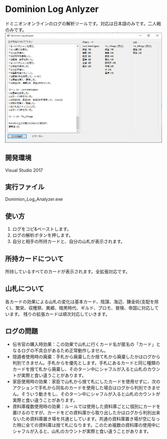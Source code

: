 # Dominion Log Anlyzer
ドミニオンオンラインのログの解析ツールです。対応は日本語のみです。二人戦のみです。
![property](doc/screenshot.png)<br>

## 開発環境
Visual Studio 2017

## 実行ファイル
Dominion_Log_Analyzer.exe

## 使い方
1. ログをコピ&ペーストします。
2. ログの解析ボタンを押します。
3. 自分と相手の所持カードと、自分の山札が表示されます。

## 所持カードについて
所持しているすべてのカードが表示されます。全拡張対応です。

## 山札について
各カードの効果による山札の変化は基本カード、陰謀、海辺、錬金術(支配を除く)、繁栄、収穫祭、異郷、暗黒時代、ギルド、プロモ、冒険、帝国に対応しています。
残りの拡張カードは順次対応していきます。

## ログの問題
- 伝令官の購入時効果：この効果で山札に行くカード名が匿名の「カード」となるログの不具合があるため正常動作しません。
- 隠遁者使用時の廃棄：手札から廃棄したか捨て札から廃棄したかはログから判別できません。手札からを優先とします。手札にあるカードと同じ種類のカードを捨て札から廃棄し、そのターン中にシャフルが入ると山札のカウントが実際と食い違うことがあります。
- 家臣使用時の効果：家臣で山札から捨て札にしたカードを使用せずに、次のアクションで手札から同名のカードを使用した場合はログから判別できません。そういう動きをし、そのターン中にシャフルが入ると山札のカウントが実際と食い違うことがあります。
- 資料庫複数使用時の効果：ルールでは使用した資料庫ごとに個別にカードを置けるのですが、カードをどの資料庫から取り出したかはログから判別出来ないため資料庫置き場を共通としています。共通の資料庫置き場が空になった時に全ての資料庫は捨て札になります。このため複数の資料庫の使用中にシャフルが入ると、山札のカウントが実際と食い違うことがあります。